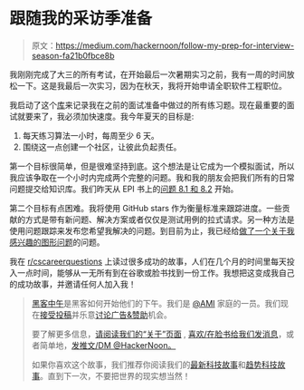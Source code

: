 # 跟随我的采访季准备

> 原文：<https://medium.com/hackernoon/follow-my-prep-for-interview-season-fa21b0fbce8b>

我刚刚完成了大三的所有考试，在开始最后一次暑期实习之前，我有一周的时间放松一下。这是我最后一次实习，因为在秋天，我将开始申请全职软件工程职位。

我启动了这个[库](https://github.com/vinnyoodles/algorithms)来记录我在之前的面试准备中做过的所有练习题。现在最重要的面试就要来了，我必须加快速度。我今年夏天的目标是:

1.  每天练习算法一小时，每周至少 6 天。
2.  围绕这一点创建一个社区，让彼此负起责任。

第一个目标很简单，但是很难坚持到底。这个想法是让它成为一个模拟面试，所以我应该争取在一个小时内完成两个完整的问题。我和我的朋友会把我们所有的日常问题提交给知识库。我们昨天从 EPI 书上的[问题 8.1 和 8.2](https://github.com/vinnyoodles/algorithms/blob/master/java/EPI/8.1and8.2.java) 开始。

第二个目标有点困难。我将使用 GitHub stars 作为衡量标准来跟踪进度。一些贡献的方式是带有新问题、解决方案或者仅仅是测试用例的拉式请求。另一种方法是使用问题跟踪来发布您希望我解决的问题。到目前为止，我已经给[做了一个关于我感兴趣的图形问题](https://github.com/vinnyoodles/algorithms/issues/3)的问题。

我在 [r/cscareerquestions](https://www.reddit.com/r/cscareerquestions/) 上读过很多成功的故事，人们在几个月的时间里每天投入一点时间，能够从一无所有到在谷歌或脸书找到一份工作。我想把这变成我自己的成功故事，并邀请任何人加入我！

> [黑客中午](http://bit.ly/Hackernoon)是黑客如何开始他们的下午。我们是 [@AMI](http://bit.ly/atAMIatAMI) 家庭的一员。我们现在[接受投稿](http://bit.ly/hackernoonsubmission)并乐意[讨论广告&赞助](mailto:partners@amipublications.com)机会。
> 
> 要了解更多信息，[请阅读我们的“关于”页面](https://goo.gl/4ofytp) , [喜欢/在脸书给我们发消息](http://bit.ly/HackernoonFB)，或者简单地，[发推文/DM @HackerNoon。](https://goo.gl/k7XYbx)
> 
> 如果你喜欢这个故事，我们推荐你阅读我们的[最新科技故事](http://bit.ly/hackernoonlatestt)和[趋势科技故事](https://hackernoon.com/trending)。直到下一次，不要把世界的现实想当然！
